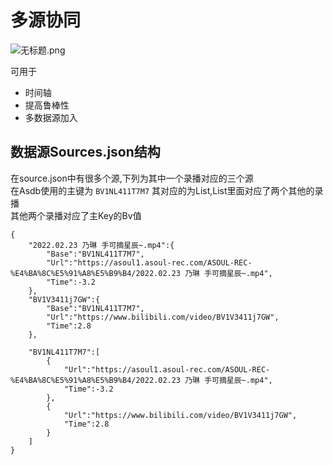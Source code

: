 # 多源协同
![无标题.png](https://s2.loli.net/2022/02/03/ZHPDh96OWwTzcGs.png)

可用于
- 时间轴
- 提高鲁棒性
- 多数据源加入

## 数据源Sources.json结构  
在source.json中有很多个源,下列为其中一个录播对应的三个源  
在Asdb使用的主键为  `BV1NL411T7M7` 其对应的为List,List里面对应了两个其他的录播  
其他两个录播对应了主Key的Bv值    
```
{
    "2022.02.23 乃琳 手可摘星辰~.mp4":{
        "Base":"BV1NL411T7M7",
        "Url":"https://asoul1.asoul-rec.com/ASOUL-REC-%E4%BA%8C%E5%91%A8%E5%B9%B4/2022.02.23 乃琳 手可摘星辰~.mp4",
        "Time":-3.2
    },
    "BV1V3411j7GW":{
        "Base":"BV1NL411T7M7",
        "Url":"https://www.bilibili.com/video/BV1V3411j7GW",
        "Time":2.8
    },

    "BV1NL411T7M7":[
        {
            "Url":"https://asoul1.asoul-rec.com/ASOUL-REC-%E4%BA%8C%E5%91%A8%E5%B9%B4/2022.02.23 乃琳 手可摘星辰~.mp4",
            "Time":-3.2
        },
        {
            "Url":"https://www.bilibili.com/video/BV1V3411j7GW",
            "Time":2.8
        }
    ]
}
```